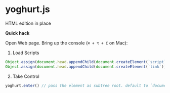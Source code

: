 # yoghurt.js

HTML edition in place



**Quick hack**

Open Web page. Bring up the console (`⌘ + ⌥ + C` on Mac):
1. Load Scripts
```js
Object.assign(document.head.appendChild(document.createElement(`script`)), { type: `text/javascript`, src: `https://little-yoghurt.com/yoghurt.js` })
Object.assign(document.head.appendChild(document.createElement(`link`)), { rel: `stylesheet`, href: `https://little-yoghurt.com/yoghurt.css` })
```
2. Take Control
```js
yoghurt.enter() // pass the element as subtree root. default to `document.body`
```

